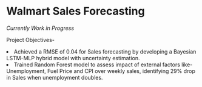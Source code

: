<h1>Walmart Sales Forecasting</h1>

<i> Currently Work in Progress </i> <br>

Project Objectives-<br>
<li>Achieved a RMSE of 0.04 for Sales forecasting by developing a Bayesian LSTM-MLP hybrid model with uncertainty estimation. </li>
<li>Trained Random Forest model to assess impact of external factors like- Unemployment, Fuel Price and CPI over weekly sales, identifying 29% drop in Sales when unemployment doubles.</li>

